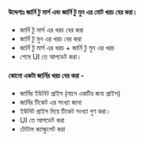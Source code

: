 #### উদ্দেশ্যঃ জার্নি টু মার্স এবং জার্নি টু মুন এর মোট খরচ বের করা।

- জার্নি টু মার্স এর খরচ বের করা
- জার্নি টু মুন এর খরচ বের করা
- জার্নি টু মার্স এর খরচ + জার্নি টু মুন এর খরচ
- শেষে UI তে আপডেট করা।

#### কোনো একটা জার্নির খরচ বের করা -

- জার্নির ইউনিট প্রাইস (মানে একটির জন্য প্রাইস)
- জার্নির টিকেট এর সংখ্যা জানা
- ইউনিট প্রাইস দিয়ে টিকেট সংখ্যা গুণ করা।
- UI তে আপডেট করা
- টোটাল ক্যাল্কুলেট করা
